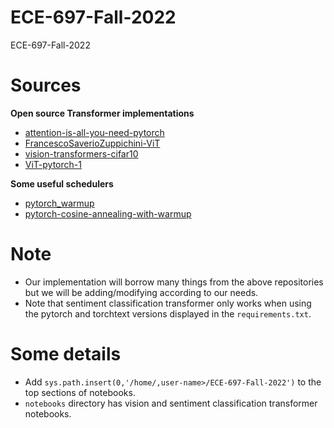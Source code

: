 # ECE-697-Fall-2022
ECE-697-Fall-2022

# Sources
**Open source Transformer implementations**

* [attention-is-all-you-need-pytorch](https://github.com/ruthvik92/attention-is-all-you-need-pytorch)
* [FrancescoSaverioZuppichini-ViT](https://github.com/ruthvik92/ViT)
* [vision-transformers-cifar10](https://github.com/ruthvik92/vision-transformers-cifar10)
* [ViT-pytorch-1](https://github.com/ruthvik92/ViT-pytorch-1)

**Some useful schedulers**
* [pytorch_warmup](https://github.com/ruthvik92/pytorch_warmup)
* [pytorch-cosine-annealing-with-warmup](https://github.com/ruthvik92/pytorch-cosine-annealing-with-warmup)

# Note
* Our implementation will borrow many things from the above repositories but we will be adding/modifying according to our needs.
* Note that sentiment classification transformer only works when using the pytorch and torchtext versions displayed in the `requirements.txt`.

# Some details
* Add `sys.path.insert(0,'/home/,user-name>/ECE-697-Fall-2022')` to the top sections of notebooks.
* `notebooks` directory has vision and sentiment classification transformer notebooks. 
